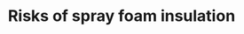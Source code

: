 ---
layout: link
link_url:  https://ww3.rics.org/uk/en/journals/built-environment-journal/understanding-spray-foam-insulation.html
title: Risks of spray foam insulation
source: Royal Institution of Chartered Surveyors
card: Insulate the roof
petal: 
task: 
---